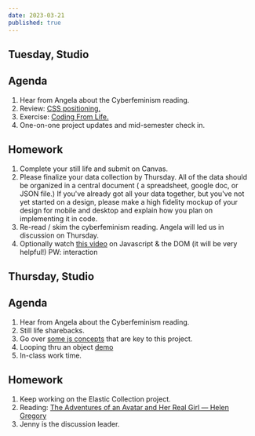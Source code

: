 ```yaml
---
date: 2023-03-21
published: true
---
```


## Tuesday, Studio
## Agenda

1. Hear from Angela about the Cyberfeminism reading.
2. Review: [CSS positioning.](https://www.figma.com/proto/0dijARToX1kwcuoBVHolXd/css-positioning?node-id=6-19&scaling=contain&page-id=0%3A1)
3. Exercise: [Coding From Life.](https://glitch.com/edit/#!/codefromlifetemplate)
4. One-on-one project updates and mid-semester check in. 

## Homework
1. Complete your still life and submit on Canvas. 
2. Please finalize your data collection by Thursday. All of the data should be organized in a central document ( a spreadsheet, google doc, or JSON file.) If you've already got all your data together, but you've not yet started on a design, please make a high fidelity mockup of your design for mobile and desktop and explain how you plan on implementing it in code. 
3. Re-read / skim the cyberfeminism reading. Angela will led us in discussion on Thursday. 
4. Optionally watch [this video](https://vimeo.com/519265257) on Javascript & the DOM (it will be very helpful!) PW: interaction


## Thursday, Studio
## Agenda
1. Hear from Angela about the Cyberfeminism reading.
2. Still life sharebacks.
3. Go over [some js concepts](https://www.figma.com/proto/GtGfschFUhSor4Em4N7C5n/review%2Fjs?node-id=1-4&scaling=contain&page-id=0%3A1) that are key to this project. 
4. Looping thru an object [demo](https://github.com/dottiffbot/signs)
5. In-class work time. 

## Homework
1. Keep working on the Elastic Collection project. 
2. Reading: [The Adventures of an Avatar and Her Real Girl — Helen Gregory](https://cis23.labud.nyc/assets/readings/adventures-avatar-real-girl.pdf)
3. Jenny is the discussion leader. 



